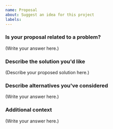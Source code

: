 ```yaml
---
name: Proposal
about: Suggest an idea for this project
labels:
---
```


### Is your proposal related to a problem?

<!--
  Provide a clear and concise description of what the problem is.
  For example, "I'm always frustrated when..."
-->

(Write your answer here.)

### Describe the solution you'd like

<!--
  Provide a clear and concise description of what you want to happen.
-->

(Describe your proposed solution here.)

### Describe alternatives you've considered

<!--
  Let us know about other solutions you've tried or researched.
-->

(Write your answer here.)

### Additional context

<!--
  Is there anything else you can add about the proposal? 
  You might want to link to related issues here, if you haven't already.
-->

(Write your answer here.)
